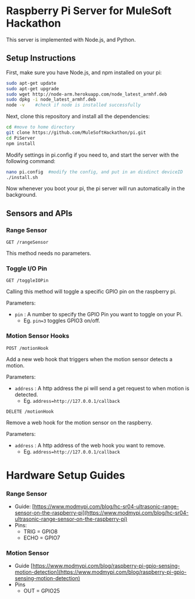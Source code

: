 Raspberry Pi Server for MuleSoft Hackathon
=========

This server is implemented with Node.js, and Python.

## Setup Instructions

First, make sure you have Node.js, and npm installed on your pi:

```bash
sudo apt-get update
sudo apt-get upgrade
sudo wget http://node-arm.herokuapp.com/node_latest_armhf.deb
sudo dpkg -i node_latest_armhf.deb
node -v    #check if node is installed successfully
```

Next, clone this repository and install all the dependencies:

```bash
cd #move to home directory
git clone https://github.com/MuleSoftHackathon/pi.git
cd PiServer
npm install
```

Modify settings in pi.config if you need to, and start the server with the
following command:

```bash
nano pi.config  #modify the config, and put in an disdinct deviceID
./install.sh
```

Now whenever you boot your pi, the pi server will run automatically in the background.

## Sensors and APIs

### Range Sensor

```
GET /rangeSensor
```

This method needs no parameters.

### Toggle I/O Pin

```
GET /toggleIOPin
```

Calling this method will toggle a specific GPIO pin on the raspberry pi.

Parameters:
- `pin` : A number to specify the GPIO Pin you want to toggle on your Pi.
  - Eg. `pin=3` toggles GPIO3 on/off.

### Motion Sensor Hooks

```
POST /motionHook
```

Add a new web hook that triggers when the motion sensor detects a motion.

Parameters:
- `address` : A http address the pi will send a get request to when motion is
detected.
  - Eg. `address=http://127.0.0.1/callback`

```
DELETE /motionHook
```

Remove a web hook for the motion sensor on the raspberry.

Parameters:
- `address` : A http address of the web hook you want to remove.
  - Eg. `address=http://127.0.0.1/callback`

Hardware Setup Guides
=====================

### Range Sensor

- Guide: [https://www.modmypi.com/blog/hc-sr04-ultrasonic-range-sensor-on-the-raspberry-pi](https://www.modmypi.com/blog/hc-sr04-ultrasonic-range-sensor-on-the-raspberry-pi)
- Pins:
  - TRIG = GPIO8
  - ECHO = GPIO7

### Motion Sensor

- Guide [https://www.modmypi.com/blog/raspberry-pi-gpio-sensing-motion-detection](https://www.modmypi.com/blog/raspberry-pi-gpio-sensing-motion-detection)
- Pins
  - OUT = GPIO25

